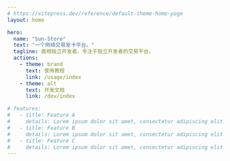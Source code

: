 ```yaml
---
# https://vitepress.dev/reference/default-theme-home-page
layout: home

hero:
  name: "Sun-Store"
  text: "一个网络交易发卡平台。"
  tagline: 面相独立开发者，专注于独立开发者的交易平台。
  actions:
    - theme: brand
      text: 使用教程
      link: /usage/index
    - theme: alt
      text: 开发文档
      link: /dev/index

# features:
#   - title: Feature A
#     details: Lorem ipsum dolor sit amet, consectetur adipiscing elit
#   - title: Feature B
#     details: Lorem ipsum dolor sit amet, consectetur adipiscing elit
#   - title: Feature C
#     details: Lorem ipsum dolor sit amet, consectetur adipiscing elit
---
```


